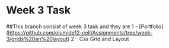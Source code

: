 # Week 3 Task

##This branch consist of week 3 task and they are 
1 - [Portfolio] (https://github.com/olumide12-cell/Assignments/tree/week-3/grids%20an%20layout)
2 - Css Grid and Layout


